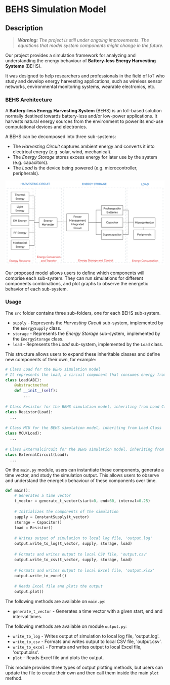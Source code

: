# BEHS Simulation Model

## Description

> _**Warning:** The project is still under ongoing improvements. The equations that model system components might change in the future._

Our project provides a simulation framework for analyzing and understanding the energy behaviour of **Battery-less Energy Harvesting Systems** (BEHS).

It was designed to help researchers and professionals in the field of IoT who study and develop energy harvesting applications, such as wireless sensor networks, environmental monitoring systems, wearable electronics, etc.

### BEHS Architecture

A **Battery-less Energy Harvesting System** (BEHS) is an IoT-based solution normally destined towards battery-less and/or low-power applications. It harvests natural energy sources from the environment to power its end-use computational devices and electronics.

A BEHS can be decomposed into three sub-systems:

- The *Harvesting Circuit* captures ambient energy and converts it into electrical energy (e.g. solar, wind, mechanical).
- The *Energy Storage* stores excess energy for later use by the system (e.g. capacitors).
- The *Load* is the device being powered (e.g. microcontroller, peripherals).

![Energy Harvesting Architecture](docs/eh-architecture.png)

Our proposed model allows users to define which components will comprise each sub-system. They can run simulations for different components combinations, and plot graphs to observe the energetic behavior of each sub-system.

### Usage

The `src` folder contains three sub-folders, one for each BEHS sub-system.

- `supply` - Represents the _Harvesting Circuit_ sub-system, implemented by the `EnergySupply` class.
- `storage` - Represents the _Energy Storage_ sub-system, implemented by the `EnergyStorage` class.
- `load` - Represents the _Load_ sub-system, implemented by the `Load` class.

This structure allows users to expand these inheritable classes and define new components of their own, for example:

```python
# Class Load for the BEHS simulation model
# It represents the load, a circuit component that consumes energy from the energy storage
class Load(ABC):
    @abstractmethod
    def __init__(self):
        ...

# Class Resistor for the BEHS simulation model, inheriting from Load Class
class Resistor(Load):
  ...

# Class MCU for the BEHS simulation model, inheriting from Load Class
class MCU(Load):
  ...

# Class ExternalCircuit for the BEHS simulation model, inheriting from Load Class
class ExternalCircuit(Load):
  ...
```

On the `main.py` module, users can instantiate these components, generate a time vector, and study the simulation output. This allows users to observe and understand the energetic behaviour of these components over time.

```python
def main():
    # Generates a time vector
    t_vector = generate_t_vector(start=0, end=60, interval=0.25)

    # Initializes the components of the simulation
    supply = ConstantSupply(t_vector)
    storage = Capacitor()
    load = Resistor()

    # Writes output of simulation to local log file, 'output.log'
    output.write_to_log(t_vector, supply, storage, load)

    # Formats and writes output to local CSV file, 'output.csv'
    output.write_to_csv(t_vector, supply, storage, load)

    # Formats and writes output to local Excel file, 'output.xlsx'
    output.write_to_excel()

    # Reads Excel file and plots the output
    output.plot()
```

The following methods are available on `main.py`:

- `generate_t_vector` - Generates a time vector with a given start, end and interval times.

The following methods are available on module `output.py`:

- `write_to_log` - Writes output of simulation to local log file, 'output.log'.
- `write_to_csv` - Formats and writes output to local CSV file, 'output.csv'.
- `write_to_excel` - Formats and writes output to local Excel file, 'output.xlsx'.
- `plot` - Reads Excel file and plots the output.

This module provides three types of output plotting methods, but users can update the file to create their own and then call them inside the main `plot` method.